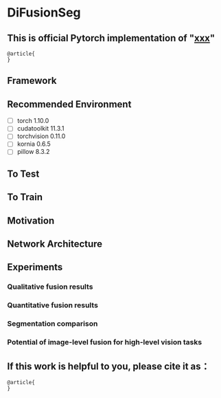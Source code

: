 # DiFusionSeg
This is official Pytorch implementation of "[xxx]()"
 - 
```
@article{
}
```
## Framework

## Recommended Environment
 - [ ] torch  1.10.0
 - [ ] cudatoolkit 11.3.1
 - [ ] torchvision 0.11.0
 - [ ] kornia 0.6.5
 - [ ] pillow  8.3.2
    
## To Test


## To Train 

## Motivation


## Network Architecture


## Experiments
### Qualitative fusion results

    
### Quantitative fusion results    

   
### Segmentation comparison

### Potential of image-level fusion for high-level vision tasks

## If this work is helpful to you, please cite it as：
```
@article{
}
```